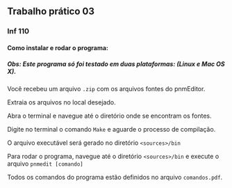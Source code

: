 ## Trabalho prático 03
### Inf 110

#### Como instalar e rodar o programa:

##### Obs: Este programa só foi testado em duas plataformas: (Linux e Mac OS X).

Você recebeu um arquivo `.zip` com os arquivos fontes do pnmEditor.

Extraia os arquivos no local desejado.

Abra o terminal e navegue até o diretório onde se encontram os fontes.

Digite no terminal o comando `Make` e aguarde o processo de compilação.

O arquivo executável será gerado no diretório `<sources>/bin`

Para rodar o programa, navegue até o diretório `<sources>/bin` e execute o arquivo `pnmedit [comando]`

Todos os comandos do programa estão definidos no arquivo `comandos.pdf`.

